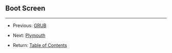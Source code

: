 ## Boot Screen

--------------------------------------------------

- Previous: [GRUB][1]

- Next: [Plymouth][2]

- Return: [Table of Contents][3]

    [//]: # (-- REFs ------------------------------------------)

    [1]: ./BOOTLOADER/GRUB.MD      "GRUB"
    [2]: ./BOOTSCREEN/PLYMOUTH.MD  "Plymouth"
    [3]: ../README.MD#TOC          "Table of Contents"
